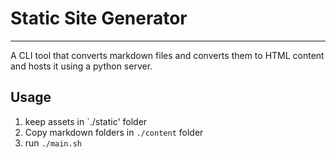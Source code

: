 # Static Site Generator
---

A CLI tool that converts markdown files and converts them to HTML content and hosts it using a python server.

## Usage

1. keep assets in `./static' folder
2. Copy markdown folders in `./content` folder
3. run `./main.sh`
